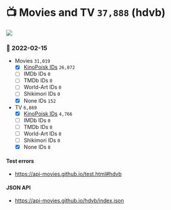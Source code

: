 # :tv: Movies and TV `37,888` (hdvb)

<a href="https://API-Movies.github.io"><img src="https://API-Movies.github.io/banner.png?cache"></a>

### :date: 2022-02-15
- Movies `31,019`
  - [x] <a href="https://API-Movies.github.io/hdvb/movie_kinopoisk_ids.json">KinoPoisk IDs</a> `26,072`
  - [ ] IMDb IDs `0`
  - [ ] TMDb IDs `0`
  - [ ] World-Art IDs `0`
  - [ ] Shikimori IDs `0`
  - [x] None IDs `152`
- TV `6,869`
  - [x] <a href="https://API-Movies.github.io/hdvb/tv_kinopoisk_ids.json">KinoPoisk IDs</a> `4,766`
  - [ ] IMDb IDs `0`
  - [ ] TMDb IDs `0`
  - [ ] World-Art IDs `0`
  - [ ] Shikimori IDs `0`
  - [x] None IDs `8`
#### Test errors
- <a href='https://api-movies.github.io/test.html#hdvb'>https://api-movies.github.io/test.html#hdvb</a>
#### JSON API
- <a href='https://api-movies.github.io/hdvb/index.json'>https://api-movies.github.io/hdvb/index.json</a>
